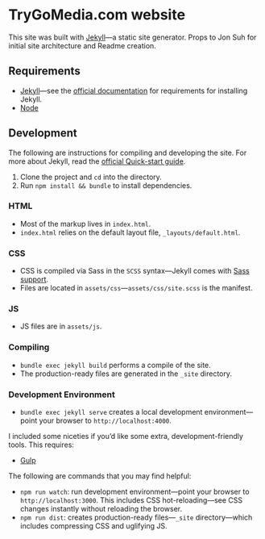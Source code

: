 # TryGoMedia.com website

This site was built with [Jekyll](https://jekyllrb.com/)—a static site generator. Props to Jon Suh for initial site architecture and Readme creation.

## Requirements

- [Jekyll](https://jekyllrb.com/)—see the [official documentation](https://jekyllrb.com/docs/installation/) for requirements for installing Jekyll.
- [Node](https://nodejs.org/en/)

## Development

The following are instructions for compiling and developing the site. For more about Jekyll, read the [official Quick-start guide](https://jekyllrb.com/docs/quickstart/).

1. Clone the project and `cd` into the directory.
2. Run `npm install && bundle` to install dependencies.

### HTML
- Most of the markup lives in `index.html`.
- `index.html` relies on the default layout file, `_layouts/default.html`.

### CSS

- CSS is compiled via Sass in the `SCSS` syntax—Jekyll comes with [Sass support](https://jekyllrb.com/docs/assets/#sassscss).
- Files are located in `assets/css`—`assets/css/site.scss` is the manifest.

### JS

- JS files are in `assets/js`.

### Compiling

- `bundle exec jekyll build` performs a compile of the site.
- The production-ready files are generated in the `_site` directory.

### Development Environment

- `bundle exec jekyll serve` creates a local development environment—point your browser to `http://localhost:4000`.

I included some niceties if you’d like some extra, development-friendly tools. This requires:

- [Gulp](https://gulpjs.org/getting-started)

The following are commands that you may find helpful:
- `npm run watch`: run development environment—point your browser to `http://localhost:3000`. This includes CSS hot-reloading—see CSS changes instantly without reloading the browser.
- `npm run dist`: creates production-ready files—`_site` directory—which includes compressing CSS and uglifying JS.
